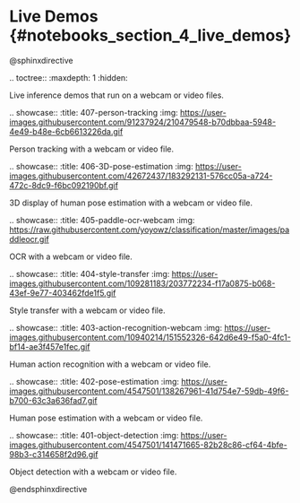 # Live Demos {#notebooks_section_4_live_demos}

@sphinxdirective

.. toctree::
   :maxdepth: 1
   :hidden:


Live inference demos that run on a webcam or video files.

.. showcase::
   :title: 407-person-tracking
   :img: https://user-images.githubusercontent.com/91237924/210479548-b70dbbaa-5948-4e49-b48e-6cb6613226da.gif

   Person tracking with a webcam or video file.

.. showcase::
   :title: 406-3D-pose-estimation
   :img: https://user-images.githubusercontent.com/42672437/183292131-576cc05a-a724-472c-8dc9-f6bc092190bf.gif

   3D display of human pose estimation with a webcam or video file.

.. showcase::
   :title: 405-paddle-ocr-webcam
   :img: https://raw.githubusercontent.com/yoyowz/classification/master/images/paddleocr.gif

   OCR with a webcam or video file.

.. showcase::
   :title: 404-style-transfer
   :img: https://user-images.githubusercontent.com/109281183/203772234-f17a0875-b068-43ef-9e77-403462fde1f5.gif

   Style transfer with a webcam or video file.

.. showcase::
   :title: 403-action-recognition-webcam
   :img: https://user-images.githubusercontent.com/10940214/151552326-642d6e49-f5a0-4fc1-bf14-ae3f457e1fec.gif

   Human action recognition with a webcam or video file.

.. showcase::
   :title: 402-pose-estimation
   :img: https://user-images.githubusercontent.com/4547501/138267961-41d754e7-59db-49f6-b700-63c3a636fad7.gif

   Human pose estimation with a webcam or video file.

.. showcase::
   :title: 401-object-detection
   :img: https://user-images.githubusercontent.com/4547501/141471665-82b28c86-cf64-4bfe-98b3-c314658f2d96.gif

   Object detection with a webcam or video file.

@endsphinxdirective
